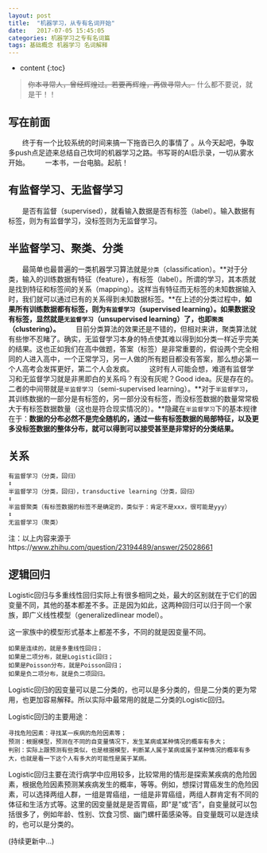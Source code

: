 ```yaml
---
layout: post
title:  "机器学习，从专有名词开始"
date:   2017-07-05 15:45:05
categories: 机器学习之专有名词篇
tags: 基础概念 机器学习 名词解释
---
```


* content
{:toc}

>~~你本寻常人，曾经辉煌过。若要再辉煌，再做寻常人。~~
什么都不要说，就是干！！

## 写在前面
&emsp;&emsp;终于有一个比较系统的时间来搞一下拖沓已久的事情了 。从今天起吧，争取多push点足迹来总结自己坎坷的机器学习之路。书写哥的AI启示录，一切从雾水开始。
&emsp;&emsp;一本书，一台电脑。起航！

## 有监督学习、无监督学习
&emsp;&emsp;是否有监督（supervised），就看输入数据是否有标签（label）。输入数据有标签，则为有监督学习，没标签则为无监督学习。

## 半监督学习、聚类、分类
&emsp;&emsp;最简单也最普遍的一类机器学习算法就是`分类`（classification）。**对于分类，输入的训练数据有特征（feature），有标签（label）。所谓的学习，其本质就是找到特征和标签间的关系（mapping）。这样当有特征而无标签的未知数据输入时，我们就可以通过已有的关系得到未知数据标签。**在上述的分类过程中，**如果所有训练数据都有标签，则为`有监督学习`（supervised learning）。如果数据没有标签，显然就是`无监督学习`（unsupervised learning）了，也即`聚类`（clustering）。**
&emsp;&emsp;目前分类算法的效果还是不错的，但相对来讲，聚类算法就有些惨不忍睹了。确实，无监督学习本身的特点使其难以得到如分类一样近乎完美的结果。这也正如我们在高中做题，答案（标签）是非常重要的，假设两个完全相同的人进入高中，一个正常学习，另一人做的所有题目都没有答案，那么想必第一个人高考会发挥更好，第二个人会发疯。
&emsp;&emsp;这时有人可能会想，难道有监督学习和无监督学习就是非黑即白的关系吗？有没有灰呢？Good idea。灰是存在的。二者的中间带就是`半监督学习`（semi-supervised learning）。**对于`半监督学习`，其训练数据的一部分是有标签的，另一部分没有标签，而没标签数据的数量常常极大于有标签数据数量（这也是符合现实情况的）。**隐藏在`半监督学习`下的基本规律在于：**数据的分布必然不是完全随机的，通过一些有标签数据的局部特征，以及更多没标签数据的整体分布，就可以得到可以接受甚至是非常好的分类结果。**

## 关系
	有监督学习（分类，回归）
	↕
	半监督学习（分类，回归），transductive learning（分类，回归）
	↕
	半监督聚类（有标签数据的标签不是确定的，类似于：肯定不是xxx，很可能是yyy）
	↕
	无监督学习（聚类）

注：以上内容来源于https://www.zhihu.com/question/23194489/answer/25028661

## 逻辑回归
Logistic回归与多重线性回归实际上有很多相同之处，最大的区别就在于它们的因变量不同，其他的基本都差不多。正是因为如此，这两种回归可以归于同一个家族，即广义线性模型（generalizedlinear model）。

这一家族中的模型形式基本上都差不多，不同的就是因变量不同。

	如果是连续的，就是多重线性回归；
	如果是二项分布，就是Logistic回归；
	如果是Poisson分布，就是Poisson回归；
	如果是负二项分布，就是负二项回归。

Logistic回归的因变量可以是二分类的，也可以是多分类的，但是二分类的更为常用，也更加容易解释。所以实际中最常用的就是二分类的Logistic回归。

Logistic回归的主要用途：

    寻找危险因素：寻找某一疾病的危险因素等；
    预测：根据模型，预测在不同的自变量情况下，发生某病或某种情况的概率有多大；
    判别：实际上跟预测有些类似，也是根据模型，判断某人属于某病或属于某种情况的概率有多大，也就是看一下这个人有多大的可能性是属于某病。

Logistic回归主要在流行病学中应用较多，比较常用的情形是探索某疾病的危险因素，根据危险因素预测某疾病发生的概率，等等。例如，想探讨胃癌发生的危险因素，可以选择两组人群，一组是胃癌组，一组是非胃癌组，两组人群肯定有不同的体征和生活方式等。这里的因变量就是是否胃癌，即“是”或“否”，自变量就可以包括很多了，例如年龄、性别、饮食习惯、幽门螺杆菌感染等。自变量既可以是连续的，也可以是分类的。

(持续更新中...)
